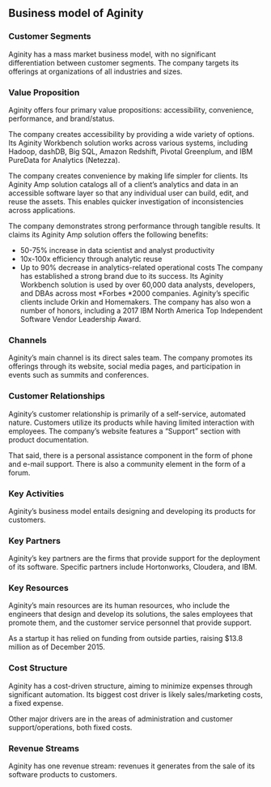 Business model of Aginity
-------------------------

 ### Customer Segments

 Aginity has a mass market business model, with no significant differentiation between customer segments. The company targets its offerings at organizations of all industries and sizes.

 ### Value Proposition

 Aginity offers four primary value propositions: accessibility, convenience, performance, and brand/status.

 The company creates accessibility by providing a wide variety of options. Its Aginity Workbench solution works across various systems, including Hadoop, dashDB, Big SQL, Amazon Redshift, Pivotal Greenplum, and IBM PureData for Analytics (Netezza).

 The company creates convenience by making life simpler for clients. Its Aginity Amp solution catalogs all of a client’s analytics and data in an accessible software layer so that any individual user can build, edit, and reuse the assets. This enables quicker investigation of inconsistencies across applications.

 The company demonstrates strong performance through tangible results. It claims its Aginity Amp solution offers the following benefits:

  * 50-75% increase in data scientist and analyst productivity
 * 10x-100x efficiency through analytic reuse
 * Up to 90% decrease in analytics-related operational costs
  The company has established a strong brand due to its success. Its Aginity Workbench solution is used by over 60,000 data analysts, developers, and DBAs across most *Forbes *2000 companies. Aginity’s specific clients include Orkin and Homemakers. The company has also won a number of honors, including a 2017 IBM North America Top Independent Software Vendor Leadership Award.

 ### Channels

 Aginity’s main channel is its direct sales team. The company promotes its offerings through its website, social media pages, and participation in events such as summits and conferences.

 ### Customer Relationships

 Aginity’s customer relationship is primarily of a self-service, automated nature. Customers utilize its products while having limited interaction with employees. The company’s website features a “Support” section with product documentation.

 That said, there is a personal assistance component in the form of phone and e-mail support. There is also a community element in the form of a forum.

 ### Key Activities

 Aginity’s business model entails designing and developing its products for customers.

 ### Key Partners

 Aginity’s key partners are the firms that provide support for the deployment of its software. Specific partners include Hortonworks, Cloudera, and IBM.

 ### Key Resources

 Aginity’s main resources are its human resources, who include the engineers that design and develop its solutions, the sales employees that promote them, and the customer service personnel that provide support.

 As a startup it has relied on funding from outside parties, raising $13.8 million as of December 2015.

 ### Cost Structure

 Aginity has a cost-driven structure, aiming to minimize expenses through significant automation. Its biggest cost driver is likely sales/marketing costs, a fixed expense.

 Other major drivers are in the areas of administration and customer support/operations, both fixed costs.

 ### Revenue Streams

 Aginity has one revenue stream: revenues it generates from the sale of its software products to customers.